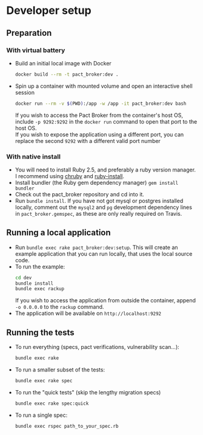 # Developer setup

## Preparation

### With virtual battery

* Build an initial local image with Docker
  ```sh
  docker build --rm -t pact_broker:dev .
  ```

* Spin up a container with mounted volume and open an interactive shell session
  ```sh
  docker run --rm -v $(PWD):/app -w /app -it pact_broker:dev bash
  ```
  
  If you wish to access the Pact Broker from the container's host OS, include `-p 9292:9292` in the `docker run` command to open that port to the host OS.  
  If you wish to expose the application using a different port, you can replace the second `9292` with a different valid port number

### With native install

* You will need to install Ruby 2.5, and preferably a ruby version manager. I recommend using [chruby][chruby] and [ruby-install][ruby-install].
* Install bundler (the Ruby gem dependency manager) `gem install bundler`
* Check out the pact_broker repository and cd into it.
* Run `bundle install`. If you have not got mysql or postgres installed locally, comment out the `mysql2` and `pg` development dependency lines in `pact_broker.gemspec`, as these are only really required on Travis.

## Running a local application

* Run `bundle exec rake pact_broker:dev:setup`. This will create an example application that you can run locally, that uses the local source code.
* To run the example:
  ```sh
  cd dev
  bundle install
  bundle exec rackup
  ```
  If you wish to access the application from outside the container, append `-o 0.0.0.0` to the `rackup` command.
* The application will be available on `http://localhost:9292`

## Running the tests

* To run everything (specs, pact verifications, vulnerability scan...):
  ```sh
  bundle exec rake
  ```
* To run a smaller subset of the tests:
  ```sh
  bundle exec rake spec
  ```
* To run the "quick tests" (skip the lengthy migration specs)
  ```sh
  bundle exec rake spec:quick
  ```
* To run a single spec:
  ```sh
  bundle exec rspec path_to_your_spec.rb
  ```

[chruby]: https://github.com/postmodern/chruby
[ruby-install]: https://github.com/postmodern/ruby-install
